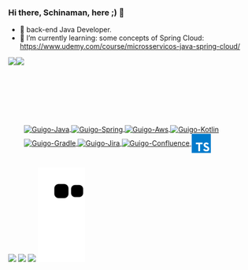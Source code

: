 
### Hi there, Schinaman, here ;) 👋
- 🔭 back-end Java Developer.
- 🌱 I’m currently learning: some concepts of Spring Cloud: https://www.udemy.com/course/microsservicos-java-spring-cloud/


<div align="center">
  <a href="https://github.com/schinaman">
  <img height="180em" align="left" src="https://github-readme-stats.vercel.app/api?username=schinaman&show_icons=true&theme=merko&include_all_commits=true&count_private=true"/>
  <img height="180em" align="left" src="https://github-readme-stats.vercel.app/api/top-langs/?username=schinaman&layout=compact&langs_count=7&theme=merko"/>
  
</div>

 <br>
 <br>
 <br>
 <br>
 <br>
 <br>
 <br>
 <br>
 

        
  <img align="center" alt="Guigo-Java" height="50" width="60"  src="https://cdn.jsdelivr.net/gh/devicons/devicon/icons/java/java-original.svg" />
  <img align="center" alt="Guigo-Spring" margin-top=50px height="55" width="55" src="https://cdn.jsdelivr.net/gh/devicons/devicon/icons/spring/spring-original-wordmark.svg" />
  <img align="center" alt="Guigo-Aws" height="80" width="80"src="https://cdn.jsdelivr.net/gh/devicons/devicon/icons/amazonwebservices/amazonwebservices-original-wordmark.svg" />
  <img align="center" alt="Guigo-Kotlin" height="40" width="40" src="https://cdn.jsdelivr.net/gh/devicons/devicon/icons/kotlin/kotlin-original.svg" />
  <img align="center" alt="Guigo-Gradle" height="50" width="50" src="https://cdn.jsdelivr.net/gh/devicons/devicon/icons/gradle/gradle-plain.svg" />
  <img align="center" alt="Guigo-Jira" height="45" width="45" src="https://cdn.jsdelivr.net/gh/devicons/devicon/icons/jira/jira-original-wordmark.svg" />
  <img align="center" alt="Guigo-Confluence" height="55" width="55" src="https://cdn.jsdelivr.net/gh/devicons/devicon/icons/confluence/confluence-original-wordmark.svg" />
  <img align="center" alt="Guigo-Ts" height="40" width="40" src="https://raw.githubusercontent.com/devicons/devicon/master/icons/typescript/typescript-plain.svg">
          
          
          
  
  ##



  <a href = "mailto:guilherme.hiraoka@gmail.com"><img src="https://img.shields.io/badge/-Gmail-%23333?style=for-the-badge&logo=gmail&logoColor=white" target="_blank"></a>
  <a href="https://www.linkedin.com/in/guilherme-ferigato-hiraoka-041b0885" target="_blank"><img src="https://img.shields.io/badge/-LinkedIn-%230077B5?style=for-the-badge&logo=linkedin&logoColor=white" target="_blank"></a> 
   <a href="https://instagram.com/guilhermehiraoka" target="_blank"><img src="https://img.shields.io/badge/-Instagram-%23E4405F?style=for-the-badge&logo=instagram&logoColor=white" target="_blank"></a>
  ![Snake animation](https://github.com/rafaballerini/rafaballerini/blob/output/github-contribution-grid-snake.svg)
 
</div>






<!--
- 👯 I’m looking to collaborate on ...
- 💬 Ask me about ...
- 😄 Pronouns: ...
- 📫 How to reach me: https://www.linkedin.com/in/guilherme-ferigato-hiraoka-041b0885
- 🤔 I’m looking for help with: self empowerment, soft skills, get rid of my loan shark.
- ⚡ Fun fact: The Firefox logo isn’t a fox… it’s a red panda!
#Thema pros boards:
All inbuilt themes:-
dark, radical, merko, gruvbox, tokyonight, onedark, cobalt, synthwave, highcontrast, dracula
 
 
 <a href="https://discord.com/channels/#7021" target="_blank"><img src="https://img.shields.io/badge/Discord-7289DA?style=for-the-badge&logo=discord&logoColor=white" target="_blank"></a> 
<div> 
  <a href="https://www.youtube.com/channel/UC_-uuuZbY0AAt9CViNzvc-Q" target="_blank"><img src="https://img.shields.io/badge/YouTube-FF0000?style=for-the-badge&logo=youtube&logoColor=white" target="_blank"></a>
 	<a href="https://www.twitch.tv/rafaballerinii" target="_blank"><img src="https://img.shields.io/badge/Twitch-9146FF?style=for-the-badge&logo=twitch&logoColor=white" target="_blank"></a>
-->
